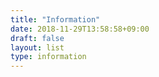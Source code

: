```yaml
---
title: "Information"
date: 2018-11-29T13:58:58+09:00
draft: false
layout: list
type: information
---
```


